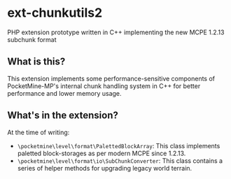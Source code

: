 # ext-chunkutils2
PHP extension prototype written in C++ implementing the new MCPE 1.2.13 subchunk format

## What is this?
This extension implements some performance-sensitive components of PocketMine-MP's internal chunk handling system in C++ for better performance and lower memory usage.

## What's in the extension?
At the time of writing:

- `\pocketmine\level\format\PalettedBlockArray`: This class implements paletted block-storages as per modern MCPE since 1.2.13.
- `\pocketmine\level\format\io\SubChunkConverter`: This class contains a series of helper methods for upgrading legacy world terrain.

